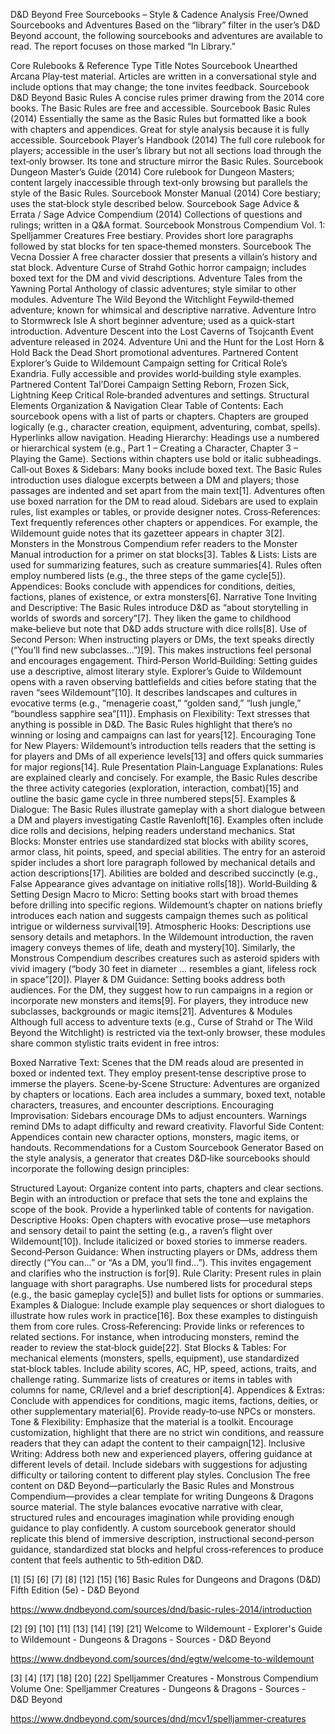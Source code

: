 D&D Beyond Free Sourcebooks – Style & Cadence Analysis
Free/Owned Sourcebooks and Adventures
Based on the “library” filter in the user’s D&D Beyond account, the following sourcebooks and adventures are available to read. The report focuses on those marked “In Library.”

Core Rulebooks & Reference
Type	Title	Notes
Sourcebook	Unearthed Arcana	Play‑test material. Articles are written in a conversational style and include options that may change; the tone invites feedback.
Sourcebook	D&D Beyond Basic Rules	A concise rules primer drawing from the 2014 core books. The Basic Rules are free and accessible.
Sourcebook	Basic Rules (2014)	Essentially the same as the Basic Rules but formatted like a book with chapters and appendices. Great for style analysis because it is fully accessible.
Sourcebook	Player’s Handbook (2014)	The full core rulebook for players; accessible in the user’s library but not all sections load through the text‑only browser. Its tone and structure mirror the Basic Rules.
Sourcebook	Dungeon Master’s Guide (2014)	Core rulebook for Dungeon Masters; content largely inaccessible through text‑only browsing but parallels the style of the Basic Rules.
Sourcebook	Monster Manual (2014)	Core bestiary; uses the stat‑block style described below.
Sourcebook	Sage Advice & Errata / Sage Advice Compendium (2014)	Collections of questions and rulings; written in a Q&A format.
Sourcebook	Monstrous Compendium Vol. 1: Spelljammer Creatures	Free bestiary. Provides short lore paragraphs followed by stat blocks for ten space‑themed monsters.
Sourcebook	The Vecna Dossier	A free character dossier that presents a villain’s history and stat block.
Adventure	Curse of Strahd	Gothic horror campaign; includes boxed text for the DM and vivid descriptions.
Adventure	Tales from the Yawning Portal	Anthology of classic adventures; style similar to other modules.
Adventure	The Wild Beyond the Witchlight	Feywild‑themed adventure; known for whimsical and descriptive narrative.
Adventure	Intro to Stormwreck Isle	A short beginner adventure; used as a quick‑start introduction.
Adventure	Descent into the Lost Caverns of Tsojcanth	Event adventure released in 2024.
Adventure	Uni and the Hunt for the Lost Horn & Hold Back the Dead	Short promotional adventures.
Partnered Content	Explorer’s Guide to Wildemount	Campaign setting for Critical Role’s Exandria. Fully accessible and provides world‑building style examples.
Partnered Content	Tal’Dorei Campaign Setting Reborn, Frozen Sick, Lightning Keep	Critical Role‑branded adventures and settings.
Structural Elements
Organization & Navigation
Clear Table of Contents: Each sourcebook opens with a list of parts or chapters. Chapters are grouped logically (e.g., character creation, equipment, adventuring, combat, spells). Hyperlinks allow navigation.
Heading Hierarchy: Headings use a numbered or hierarchical system (e.g., Part 1 – Creating a Character, Chapter 3 – Playing the Game). Sections within chapters use bold or italic subheadings.
Call‑out Boxes & Sidebars: Many books include boxed text. The Basic Rules introduction uses dialogue excerpts between a DM and players; those passages are indented and set apart from the main text[1]. Adventures often use boxed narration for the DM to read aloud. Sidebars are used to explain rules, list examples or tables, or provide designer notes.
Cross‑References: Text frequently references other chapters or appendices. For example, the Wildemount guide notes that its gazetteer appears in chapter 3[2]. Monsters in the Monstrous Compendium refer readers to the Monster Manual introduction for a primer on stat blocks[3].
Tables & Lists: Lists are used for summarizing features, such as creature summaries[4]. Rules often employ numbered lists (e.g., the three steps of the game cycle[5]).
Appendices: Books conclude with appendices for conditions, deities, factions, planes of existence, or extra monsters[6].
Narrative Tone
Inviting and Descriptive: The Basic Rules introduce D&D as “about storytelling in worlds of swords and sorcery”[7]. They liken the game to childhood make‑believe but note that D&D adds structure with dice rolls[8].
Use of Second Person: When instructing players or DMs, the text speaks directly (“You’ll find new subclasses…”)[9]. This makes instructions feel personal and encourages engagement.
Third‑Person World‑Building: Setting guides use a descriptive, almost literary style. Explorer’s Guide to Wildemount opens with a raven observing battlefields and cities before stating that the raven “sees Wildemount”[10]. It describes landscapes and cultures in evocative terms (e.g., “menagerie coast,” “golden sand,” “lush jungle,” “boundless sapphire sea”[11]).
Emphasis on Flexibility: Text stresses that anything is possible in D&D. The Basic Rules highlight that there’s no winning or losing and campaigns can last for years[12].
Encouraging Tone for New Players: Wildemount’s introduction tells readers that the setting is for players and DMs of all experience levels[13] and offers quick summaries for major regions[14].
Rule Presentation
Plain‑Language Explanations: Rules are explained clearly and concisely. For example, the Basic Rules describe the three activity categories (exploration, interaction, combat)[15] and outline the basic game cycle in three numbered steps[5].
Examples & Dialogue: The Basic Rules illustrate gameplay with a short dialogue between a DM and players investigating Castle Ravenloft[16]. Examples often include dice rolls and decisions, helping readers understand mechanics.
Stat Blocks: Monster entries use standardized stat blocks with ability scores, armor class, hit points, speed, and special abilities. The entry for an asteroid spider includes a short lore paragraph followed by mechanical details and action descriptions[17]. Abilities are bolded and described succinctly (e.g., False Appearance gives advantage on initiative rolls[18]).
World‑Building & Setting Design
Macro to Micro: Setting books start with broad themes before drilling into specific regions. Wildemount’s chapter on nations briefly introduces each nation and suggests campaign themes such as political intrigue or wilderness survival[19].
Atmospheric Hooks: Descriptions use sensory details and metaphors. In the Wildemount introduction, the raven imagery conveys themes of life, death and mystery[10]. Similarly, the Monstrous Compendium describes creatures such as asteroid spiders with vivid imagery (“body 30 feet in diameter … resembles a giant, lifeless rock in space”[20]).
Player & DM Guidance: Setting books address both audiences. For the DM, they suggest how to run campaigns in a region or incorporate new monsters and items[9]. For players, they introduce new subclasses, backgrounds or magic items[21].
Adventures & Modules
Although full access to adventure texts (e.g., Curse of Strahd or The Wild Beyond the Witchlight) is restricted via the text‑only browser, these modules share common stylistic traits evident in free intros:

Boxed Narrative Text: Scenes that the DM reads aloud are presented in boxed or indented text. They employ present‑tense descriptive prose to immerse the players.
Scene‑by‑Scene Structure: Adventures are organized by chapters or locations. Each area includes a summary, boxed text, notable characters, treasures, and encounter descriptions.
Encouraging Improvisation: Sidebars encourage DMs to adjust encounters. Warnings remind DMs to adapt difficulty and reward creativity.
Flavorful Side Content: Appendices contain new character options, monsters, magic items, or handouts.
Recommendations for a Custom Sourcebook Generator
Based on the style analysis, a generator that creates D&D‑like sourcebooks should incorporate the following design principles:

Structured Layout: Organize content into parts, chapters and clear sections. Begin with an introduction or preface that sets the tone and explains the scope of the book. Provide a hyperlinked table of contents for navigation.
Descriptive Hooks: Open chapters with evocative prose—use metaphors and sensory detail to paint the setting (e.g., a raven’s flight over Wildemount[10]). Include italicized or boxed stories to immerse readers.
Second‑Person Guidance: When instructing players or DMs, address them directly (“You can…” or “As a DM, you’ll find…”). This invites engagement and clarifies who the instruction is for[9].
Rule Clarity: Present rules in plain language with short paragraphs. Use numbered lists for procedural steps (e.g., the basic gameplay cycle[5]) and bullet lists for options or summaries.
Examples & Dialogue: Include example play sequences or short dialogues to illustrate how rules work in practice[16]. Box these examples to distinguish them from core rules.
Cross‑Referencing: Provide links or references to related sections. For instance, when introducing monsters, remind the reader to review the stat‑block guide[22].
Stat Blocks & Tables: For mechanical elements (monsters, spells, equipment), use standardized stat‑block tables. Include ability scores, AC, HP, speed, actions, traits, and challenge rating. Summarize lists of creatures or items in tables with columns for name, CR/level and a brief description[4].
Appendices & Extras: Conclude with appendices for conditions, magic items, factions, deities, or other supplementary material[6]. Provide ready‑to‑use NPCs or monsters.
Tone & Flexibility: Emphasize that the material is a toolkit. Encourage customization, highlight that there are no strict win conditions, and reassure readers that they can adapt the content to their campaign[12].
Inclusive Writing: Address both new and experienced players, offering guidance at different levels of detail. Include sidebars with suggestions for adjusting difficulty or tailoring content to different play styles.
Conclusion
The free content on D&D Beyond—particularly the Basic Rules and Monstrous Compendium—provides a clear template for writing Dungeons & Dragons source material. The style balances evocative narrative with clear, structured rules and encourages imagination while providing enough guidance to play confidently. A custom sourcebook generator should replicate this blend of immersive description, instructional second‑person guidance, standardized stat blocks and helpful cross‑references to produce content that feels authentic to 5th‑edition D&D.

[1] [5] [6] [7] [8] [12] [15] [16] Basic Rules for Dungeons and Dragons (D&D) Fifth Edition (5e) - D&D Beyond

https://www.dndbeyond.com/sources/dnd/basic-rules-2014/introduction

[2] [9] [10] [11] [13] [14] [19] [21] Welcome to Wildemount - Explorer's Guide to Wildemount - Dungeons & Dragons - Sources - D&D Beyond

https://www.dndbeyond.com/sources/dnd/egtw/welcome-to-wildemount

[3] [4] [17] [18] [20] [22] Spelljammer Creatures - Monstrous Compendium Volume One: Spelljammer Creatures - Dungeons & Dragons - Sources - D&D Beyond

https://www.dndbeyond.com/sources/dnd/mcv1/spelljammer-creatures